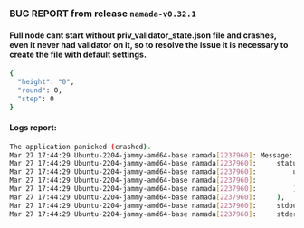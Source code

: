 ### BUG REPORT from release ```namada-v0.32.1```

#### Full node cant start without priv_validator_state.json file and crashes, even it never had validator on it, so to resolve the issue it is necessary to create the file with default settings. 

```bash
{
  "height": "0",
  "round": 0,
  "step": 0
}
```

#### Logs report:

```bash
The application panicked (crashed).
Mar 27 17:44:29 Ubuntu-2204-jammy-amd64-base namada[2237960]: Message:  Tendermint failed to initialize with Output {
Mar 27 17:44:29 Ubuntu-2204-jammy-amd64-base namada[2237960]:     status: ExitStatus(
Mar 27 17:44:29 Ubuntu-2204-jammy-amd64-base namada[2237960]:         unix_wait_status(
Mar 27 17:44:29 Ubuntu-2204-jammy-amd64-base namada[2237960]:             256,
Mar 27 17:44:29 Ubuntu-2204-jammy-amd64-base namada[2237960]:         ),
Mar 27 17:44:29 Ubuntu-2204-jammy-amd64-base namada[2237960]:     ),
Mar 27 17:44:29 Ubuntu-2204-jammy-amd64-base namada[2237960]:     stdout: "I[2024-03-27|17:44:29.895] deprecated usage found in configuration file usage=\"[fastsync] table detected. This section has been renamed to [blocksync]. The values in this deprecated section will be disregarded.\"\nI[2024-03-27|17:44:29.895] deprecated usage found in configuration file usage=\"fast_sync key detected. This key has been renamed to block_sync. The value of this deprecated key will be disregarded.\"\nopen /root/.local/share/namada/shielded-expedition.88f17d1d14/cometbft/data/priv_validator_state.json: no such file or directory\n",
Mar 27 17:44:29 Ubuntu-2204-jammy-amd64-base namada[2237960]:     stderr: "",
```
